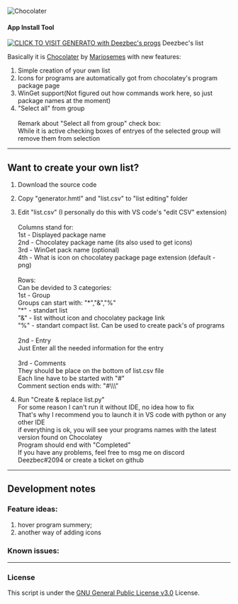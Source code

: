 ![Chocolater](https://raw.githubusercontent.com/mariosemes/Chocolater/main/images/simple-logo.jpg "Chocolater")
#### App Install Tool

[![CLICK TO VISIT GENERATO with Deezbec's progs](https://img.shields.io/badge/Click_To_Visit_Generator-blue.svg?style=for-the-badge)](https://raw.githack.com/Deezbec/Chocolater-and-WinGeter/main/generator.html)
Deezbec's list

Basically it is [Chocolater](https://github.com/mariosemes/Chocolater) by [Mariosemes](https://github.com/mariosemes) with new features:

1) Simple creation of your own list
2) Icons for programs are automatically got from chocolatey's program package page
3) WinGet support(Not figured out how commands work here, so just package names at the moment)
4) "Select all" from group<br><br>
Remark about "Select all from group" check box: <br> While it is active checking boxes of entryes of the selected group will remove them from selection

------------
## Want to create your own list?

1) Download the source code
2) Copy "generator.hmtl" and "list.csv" to "list editing" folder
3) Edit "list.csv" (I personally do this with VS code's "edit CSV" extension)<br><br>
Columns stand for:  
1st - Displayed package name  
2nd - Chocolatey package name (its also used to get icons)  
3rd - WinGet pack name (optional)  
4th - What is icon on chocolatey package page extension (default - png)<br><br>
Rows:  
Can be devided to 3 categories:  
1st -  Group  
Groups can start with:  "\*","&","%"  
"\*" - standart list  
"&" - list without icon and chocolatey package link  
"%" - standart compact list. Can be used to create pack's of programs  <br><br>
2nd - Entry  
Just Enter all the needed information for the entry<br><br>
3rd - Comments  
They should be place on the bottom of list.csv file  
Each line have to be started with "#"  
Comment section ends with: "#\\\\\\"  

4) Run "Create & replace list.py"  
For some reason I can't run it without IDE, no idea how to fix  
That's why I recommend you to launch it in VS code with python or any other IDE  
if everything is ok, you will see your programs names with the latest version found on Chocolatey  
Program should end with "Completed"  
If you have any problems, feel free to msg me on discord Deezbec#2094 or create a ticket on github  

------------
## Development notes

### Feature ideas:  
1) hover program summery;  
2) another way of adding icons  

### Known issues:  


------------
### License
This script is under the [GNU General Public License v3.0](https://github.com/mariosemes/Chocolater/blob/main/LICENSE "GNU General Public License v3.0") License.